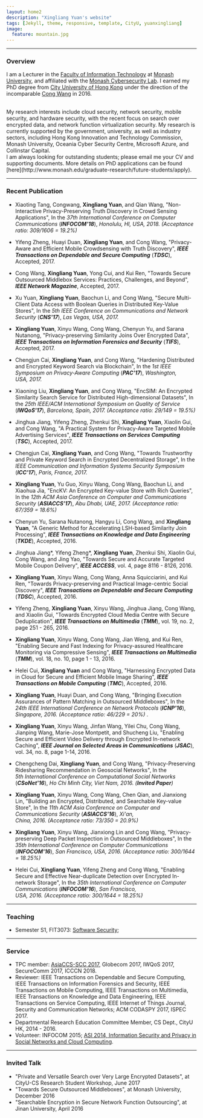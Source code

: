 ```yaml
---
layout: home2
description: "Xingliang Yuan's website"
tags: [Jekyll, theme, responsive, template, CityU, yuanxingliang]
image:
  feature: mountain.jpg
---
```


---

### Overview

I am a Lecturer in the [Faculty of Information Technology](https://www.monash.edu/it) at [Monash University](https://www.monash.edu/it/about-us/our-rankings), and affiliated with the [Monash Cybersecurity Lab](http://www.monash.edu/cybersecurity-lab). I earned my PhD degree from [City University of Hong Kong](http://www.cityu.edu.hk/) under the direction of the incomparable [Cong Wang](http://www.cs.cityu.edu.hk/~congwang/) in 2016.

<br />
My research interests include cloud security, network security, mobile security, and hardware security, with the recent focus on search over encrypted data, and network function virtualization security. My research is currently supported by the  government, university, as well as industry sectors, including Hong Kong Innovation and Technology Commission, Monash University, Oceania Cyber Security Centre, Microsoft Azure, and Collinstar Capital.

<br />
I am always looking for outstanding students; please email me your CV and supporting documents. More details on PhD applications can be found [here](http://www.monash.edu/graduate-research/future-students/apply). 

---

### Recent Publication

- Xiaoting Tang, Congwang, **Xingliang Yuan**, and Qian Wang, "Non-Interactive Privacy-Preserving Truth Discovery in Crowd Sensing Applications", In the _37th International Conference on Computer Communications_ (**_INFOCOM'18_**), _Honolulu, HI, USA, 2018. (Acceptance ratio: 309/1606 = 19.2%)_
 
- Yifeng Zheng, Huayi Duan, **Xingliang Yuan**, and Cong Wang, "Privacy-Aware and Efficient Mobile Crowdsensing with Truth Discovery", **_IEEE Transactions on Dependable and Secure Computing_** (**_TDSC_**), Accepted, 2017.

- Cong Wang, **Xingliang Yuan**, Yong Cui, and Kui Ren, "Towards Secure Outsourced Middlebox Services: Practices, Challenges, and Beyond", **_IEEE Network Magazine_**, Accepted, 2017.

- Xu Yuan, **Xingliang Yuan**, Baochun Li, and Cong Wang, "Secure Multi-Client Data Access with Boolean Queries in Distributed Key-Value Stores", In the _5th IEEE Conference on Communications and Network Security_ (**_CNS'17_**), _Las Vegas, USA, 2017._

- **Xingliang Yuan**, Xinyu Wang, Cong Wang, Chenyun Yu, and Sarana Nutanong, "Privacy-preserving Similarity Joins Over Encrypted Data", **_IEEE Transactions on Information Forensics and Security_** (**_TIFS_**), Accepted, 2017.

- Chengjun Cai, **Xingliang Yuan**, and Cong Wang, "Hardening Distributed and Encrypted Keyword Search via Blockchain", In the _1st IEEE Symposium on Privacy-Aware Computing_ (**_PAC'17_**), _Washington, USA, 2017._

- Xiaoning Liu, **Xingliang Yuan**, and Cong Wang, "EncSIM: An Encrypted Similarity Search Service for Distributed High-dimensional Datasets", In the _25th IEEE/ACM International Symposium on Quality of Service_ (**_IWQoS'17_**), _Barcelona, Spain, 2017. (Acceptance ratio: 29/149 = 19.5%)_

- Jinghua Jiang, Yifeng Zheng,  Zhenkui Shi, **Xingliang Yuan**, Xiaolin Gui, and Cong Wang, "A Practical System for Privacy-Aware Targeted Mobile Advertising Services", **_IEEE Transactions on Services Computing_** (**_TSC_**), Accepted, 2017.

- Chengjun Cai, **Xingliang Yuan**, and Cong Wang, "Towards Trustworthy and Private Keyword Search in Encrypted Decentralized Storage", In the _IEEE Communication and Information Systems Security Symposium_ (**_ICC'17_**), _Paris, France, 2017._

- **Xingliang Yuan**, Yu Guo, Xinyu Wang, Cong Wang, Baochun Li, and Xiaohua Jia, "EncKV: An Encrypted Key-value Store with Rich Queries", In the _12th ACM Asia Conference on Computer and Communications Security_ (**_ASIACCS'17_**), _Abu Dhabi, UAE, 2017. (Acceptance ratio: 67/359 = 18.6%)_

- Chenyun Yu, Sarana Nutanong, Hangyu Li, Cong Wang, and **Xingliang Yuan**, "A Generic Method for Accelerating LSH-based Similarity Join Processing", **_IEEE Transactions on Knowledge and Data Engineering_** (**_TKDE_**), Accepted, 2016.

- Jinghua Jiang\*, Yifeng Zheng\*, **Xingliang Yuan**, Zhenkui Shi, Xiaolin Gui, Cong Wang, and Jing Yao, "Towards Secure and Accurate Targeted Mobile Coupon Delivery", **_IEEE ACCESS_**, vol. 4, page 8116 - 8126, 2016.

- **Xingliang Yuan**, Xinyu Wang, Cong Wang, Anna Squicciarini, and Kui Ren, "Towards Privacy-preserving and Practical Image-centric Social Discovery", **_IEEE Transactions on Dependable and Secure Computing_** (**_TDSC_**), Accepted, 2016.

- Yifeng Zheng, **Xingliang Yuan**, Xinyu Wang, Jinghua Jiang, Cong Wang, and Xiaolin Gui, "Towards Encrypted Cloud Media Centre with Secure Deduplication", **_IEEE Transactions on Multimedia_** (**_TMM_**), vol. 19, no. 2, page 251 - 265, 2016.

- **Xingliang Yuan**, Xinyu Wang, Cong Wang, Jian Weng, and Kui Ren, "Enabling Secure and Fast Indexing for Privacy-assured Healthcare Monitoring via Compressive Sensing", **_IEEE Transactions on Multimedia_** (**_TMM_**), vol. 18, no. 10, page 1 - 13, 2016.

- Helei Cui, **Xingliang Yuan** and Cong Wang, "Harnessing Encrypted Data in Cloud for Secure and Efficient Mobile Image Sharing", **_IEEE Transactions on Mobile Computing_** (**_TMC_**), Accepted, 2016.

- **Xingliang Yuan**, Huayi Duan, and Cong Wang, "Bringing Execution Assurances of Pattern Matching in Outsourced Middleboxes", In the _24th IEEE International Conference on Network Protocols_ (**_ICNP'16_**), _Singapore, 2016. (Acceptance ratio: 46/229 = 20%)_ .

- **Xingliang Yuan**, Xinyu Wang, Jinfan Wang, Yilei Chu, Cong Wang, Jianping Wang, Marie-Jose Montpetit, and Shucheng Liu, "Enabling Secure and Efficient Video Delivery through Encrypted In-network Caching", **_IEEE Journal on Selected Areas in Communications_** (**_JSAC_**), vol. 34, no. 8, page 1-14, 2016.

- Chengcheng Dai, **Xingliang Yuan**, and Cong Wang, "Privacy-Preserving Ridesharing Recommendation in Geosocial Networks", In the _5th International Conference on Computational Social Networks_ (**_CSoNet'16_**), _Ho Chi Minh City, Viet Nam, 2016. (**Invited Paper**)_

- **Xingliang Yuan**, Xinyu Wang, Cong Wang, Chen Qian, and Jianxiong Lin, "Building an Encrypted, Distributed, and Searchable Key-value Store", In the _11th ACM Asia Conference on Computer and Communications Security_ (**_ASIACCS'16_**), _Xi'an, China, 2016. (Acceptance ratio: 73/350 = 20.9%)_

- **Xingliang Yuan**, Xinyu Wang, Jianxiong Lin and Cong Wang, "Privacy-preserving Deep Packet Inspection in Outsourced Middleboxes", In the _35th International Conference on Computer Communications_ (**_INFOCOM'16_**), _San Francisco, USA, 2016. (Acceptance ratio: 300/1644 = 18.25%)_

- Helei Cui, **Xingliang Yuan**, Yifeng Zheng and Cong Wang, "Enabling Secure and Effective Near-duplicate Detection over Encrypted In-network Storage", In the _35th International Conference on Computer Communications_ (**_INFOCOM'16_**), _San Francisco, USA, 2016. (Acceptance ratio: 300/1644 = 18.25%)_

---

### Teaching

- Semester S1, FIT3073: [Software Security](https://monash.edu/pubs/2017handbooks/units/FIT3173.html);

---

### Service

- TPC member: [AsiaCCS-SCC 2017](https://conference.cs.cityu.edu.hk/asiaccsscc/index.html), Globecom 2017, IWQoS 2017,  SecureComm 2017, ICCCN 2018.
- Reviewer: IEEE Transactions on Dependable and Secure Computing, IEEE Transactions on Information Forensics and Security, IEEE Transactions on Mobile Computing, IEEE Transactions on Multimedia, IEEE Transactions on Knowledge and Data Engineering, IEEE Transactions on Service Computing, IEEE Internet of Things Journal, Security and Communication Networks; ACM CODASPY 2017, ISPEC 2017.
- Departmental Research Education Committee Member, CS Dept., CityU HK, 2014 - 2016.
- Volunteer: INFOCOM 2015; [ASI 2014, Information Security and Privacy in Social Networks and Cloud Computing](http://conference.cs.cityu.edu.hk/asi14/index.htm).

---

### Invited Talk

- "Private and Versatile Search over Very Large Encrypted Datasets", at CityU-CS Research Student Workshop, June 2017
- "Towards Secure Outsourced Middleboxes", at Monash University, December 2016
- "Searchable Encryption in Secure Network Function Outsourcing", at Jinan University, April 2016


